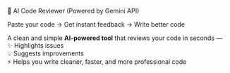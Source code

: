 🚀 AI Code Reviewer (Powered by Gemini API)

Paste your code → Get instant feedback → Write better code  

A clean and simple **AI-powered tool** that reviews your code in seconds —  
✨ Highlights issues  
💡 Suggests improvements  
⚡ Helps you write cleaner, faster, and more professional code  
